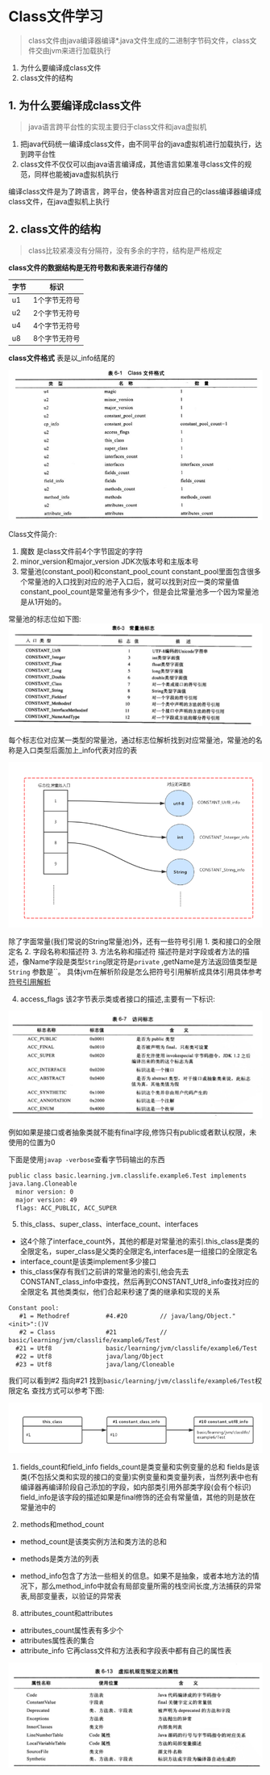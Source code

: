 # Class文件学习
> class文件由java编译器编译*.java文件生成的二进制字节码文件，class文件交由jvm来进行加载执行

1. 为什么要编译成class文件
2. class文件的结构

## 1. 为什么要编译成class文件
> java语言跨平台性的实现主要归于class文件和java虚拟机

1. 把java代码统一编译成class文件，由不同平台的java虚拟机进行加载执行，达到跨平台性
2. class文件不仅仅可以由java语言编译成，其他语言如果准寻class文件的规范，同样也能被java虚拟机执行

编译class文件是为了跨语言，跨平台，使各种语言对应自己的class编译器编译成class文件，在java虚拟机上执行


## 2. class文件的结构
> class比较紧凑没有分隔符，没有多余的字符，结构是严格规定

**class文件的数据结构是无符号数和表来进行存储的**

|字节|标识|
|----|----|
|u1|1个字节无符号|
|u2|2个字节无符号|
|u4|4个字节无符号|
|u8|8个字节无符号|

**class文件格式**
表是以_info结尾的

![](../images/class2.JPG)

Class文件简介:

1. 魔数
是class文件前4个字节固定的字符
2. minor_version和major_version
JDK次版本号和主版本号
3. 常量池(constant_pool)和constant_pool_count
constant_pool里面包含很多个常量池的入口找到对应的池子入口后，就可以找到对应一类的常量值constant_pool_count是常量池有多少个，但是会比常量池多一个因为常量池是从1开始的。

常量池的标志位如下图:
![](../images/class4.JPG)

每个标志位对应某一类型的常量池，通过标志位解析找到对应常量池，常量池的名称是入口类型后面加上_info代表对应的表

![](../images/class3.jpg)

除了字面常量(我们常说的String常量池)外，还有一些符号引用
    1. 类和接口的全限定名
    2. 字段名称和描述符
    3. 方法名称和描述符
描述符是对字段或者方法的描述，像Name字段是类型`String`限定符是`private` ,getName是方法返回值类型是`String` 参数是``。
具体jvm在解析阶段是怎么把符号引用解析成具体引用具体参考[符号引用解析]()

4. access_flags
该2字节表示类或者接口的描述,主要有一下标识:

![](../images/class6.JPG)

例如如果是接口或者抽象类就不能有final字段,修饰只有public或者默认权限，未使用的位置为0

下面是使用`javap -verbose`查看字节码输出的东西
```text
public class basic.learning.jvm.classlife.example6.Test implements java.lang.Cloneable
  minor version: 0
  major version: 49
  flags: ACC_PUBLIC, ACC_SUPER
```
5. this_class、super_class、interface_count、interfaces
- 这4个除了interface_count外，其他的都是对常量池的索引.this_class是类的全限定名，super_class是父类的全限定名,interfaces是一组接口的全限定名
- interface_count是该类implement多少接口
- this_class保存有我们之前讲的常量池的索引,他会先去CONSTANT_class_info中查找，然后再到CONSTANT_Utf8_info查找对应的全限定名
其他类类似，他们合起来秒速了类的继承和实现的关系

```text
Constant pool:
   #1 = Methodref          #4.#20         // java/lang/Object."<init>":()V
   #2 = Class              #21            // basic/learning/jvm/classlife/example6/Test
  #21 = Utf8               basic/learning/jvm/classlife/example6/Test
  #22 = Utf8               java/lang/Object
  #23 = Utf8               java/lang/Cloneable
```
我们可以看到#2 指向#21 找到`basic/learning/jvm/classlife/example6/Test`权限定名
查找方式可以参考下图:

![](../images/class7.jpg)

1. fields_count和field_info
fields_count是类变量和实例变量的总和
fields是该类(不包括父类和实现的接口的变量)实例变量和类变量列表，当然列表中也有编译器再编译阶段自己添加的字段，如内部类引用外部类字段(会有个标识)
field_info是该字段的描述如果是final修饰的还会有常量值，其他的则是放在常量池中的

7. methods和method_count
- method_count是该类实例方法和类方法的总和

- methods是类方法的列表

- method_info包含了方法一些相关的信息。如果不是抽象，或者本地方法的情况下，那么method_info中就会有局部变量所需的栈空间长度,方法捕获的异常表,局部变量表，以验证的异常表

8. attributes_count和attributes
- attributes_count属性表有多少个
- attributes属性表的集合
- attribute_info 它再class文件和方法表和字段表中都有自己的属性表

![](../images/class8.JPG)























































